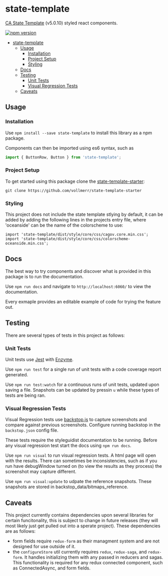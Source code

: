 # state-template
[CA State Template](https://webstandards.ca.gov/state-template-v5/) (v5.0.10) styled react components.

[![npm version](https://img.shields.io/npm/v/state-template.svg?style=flat)](https://www.npmjs.com/package/state-template)

- [state-template](#state-template)
  - [Usage](#Usage)
    - [Installation](#Installation)
    - [Project Setup](#Project-Setup)
    - [Styling](#Styling)
  - [Docs](#Docs)
  - [Testing](#Testing)
    - [Unit Tests](#Unit-Tests)
    - [Visual Regression Tests](#Visual-Regression-Tests)
  - [Caveats](#Caveats)

## Usage
### Installation
Use `npm install --save state-template` to install this library as a npm package. 

Components can then be imported using es6 syntax, such as

```jsx
import { ButtonRow, Button } from 'state-template';
```

### Project Setup
To get started using this package clone the [state-template-starter](https://github.com/vollmerr/state-template-starter):

```
git clone https://github.com/vollmerr/state-template-starter
```

### Styling
This project does not include the state template stlying by default, it can be added by adding the following lines in the projects entry file, where 'oceanside' can be the name of the colorscheme to use:

```
import 'state-template/dist/style/core/css/cagov.core.min.css';
import 'state-template/dist/style/core/css/colorscheme-oceanside.min.css';
```

## Docs
The best way to try components and discover what is provided in this package is to run the documentation.

Use `npm run docs` and navigate to `http://localhost:6060/` to view the documentation.

Every exmaple provides an editable example of code for trying the feature out.

## Testing
There are several types of tests in this project as follows:

### Unit Tests
Unit tests use [Jest](https://jestjs.io/) with [Enzyme](https://github.com/airbnb/enzyme).

Use `npm run test` for a single run of unit tests with a code coverage report generated.

Use `npm run test:watch` for a continuous runs of unit tests, updated upon saving a file. Snapshots can be updated by pressin `u` while these types of tests are being ran.

### Visual Regression Tests
Visual Regression tests use [backstop.js](https://github.com/garris/BackstopJS) to capture screenshots and compare against previous screenshots. Configure running backstop in the `backstop.json` config file.

These tests require the styleguidist documentation to be running. Before any visual regression test start the docs using `npm run docs`.

Use `npm run visual` to run visual regression tests. A html page will open with the results. There can sometimes be inconsistencies, such as if you run have debugWindow turned on (to view the results as they process) the screenshot may capture different.

Use `npm run visual:update` to udpate the reference snapshots. These snapshots are stored in backstop_data/bitmaps_reference.

## Caveats
This project currently contains dependencies upon several libraries for certain funcitonality, this is subject to change in future releases (they will most likely just get pulled out into a sperate project). These dependencies are as follows:

- form fields require `redux-form` as their managment system and are not designed for use outside of it.
- the `configureStore` util currently requires `redux`, `redux-saga`, and `redux-form`. It handles initializing them with any passed in reducers and sagas. This functionality is required for any redux connected component, such as ConnectedAsync, and form fields.
